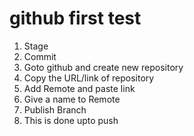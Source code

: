 # github first test
1. Stage
2. Commit
3. Goto github and create new repository
4. Copy the URL/link of repository
5. Add Remote and paste link
6. Give a name to Remote
7. Publish Branch
8. This is done upto push


